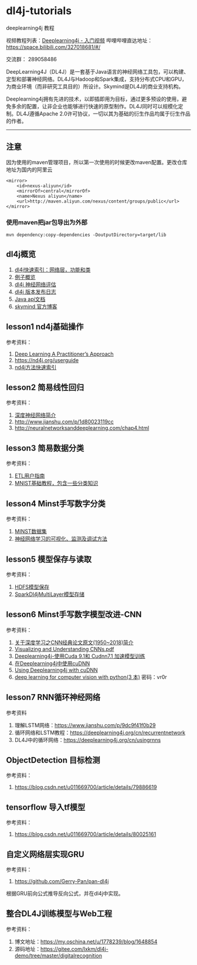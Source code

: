 # dl4j-tutorials

deeplearning4j 教程

视频教程列表：[Deeplearning4j - 入门视频](https://blog.csdn.net/u011669700/article/details/80629357)
哔哩哔哩直达地址：https://space.bilibili.com/327018681/#/

交流群： 289058486

DeepLearning4J（DL4J）是一套基于Java语言的神经网络工具包，可以构建、定型和部署神经网络。DL4J与Hadoop和Spark集成，支持分布式CPU和GPU，为商业环境（而非研究工具目的）所设计。Skymind是DL4J的商业支持机构。

Deeplearning4j拥有先进的技术，以即插即用为目标，通过更多预设的使用，避免多余的配置，让非企业也能够进行快速的原型制作。DL4J同时可以规模化定制。DL4J遵循Apache 2.0许可协议，一切以其为基础的衍生作品均属于衍生作品的作者。

---

## 注意
因为使用的maven管理项目，所以第一次使用的时候更改maven配置。更改仓库地址为国内的阿里云
```
<mirror>
	<id>nexus-aliyun</id>
	<mirrorOf>central</mirrorOf>
	<name>Nexus aliyun</name>
	<url>http://maven.aliyun.com/nexus/content/groups/public</url>
</mirror> 
```

### 使用maven把jar包导出为外部
```
mvn dependency:copy-dependencies -DoutputDirectory=target/lib
```

## dl4j概览

1. [dl4j快速索引：网络层，功能和类][6]
2. [例子概览][7]
3. [dl4j 神经网络评估](https://deeplearning4j.org/evaluation)
4. [dl4j 版本发布日志](https://github.com/deeplearning4j/deeplearning4j-docs/blob/releasenotes_100a/releasenotes.md)
5. [Java api文档](https://deeplearning4j.org/doc/)
6. [skymind 官方博客](https://blog.skymind.ai/)


## lesson1 nd4j基础操作

参考资料：

 1. [Deep Learning A Practitioner’s Approach][1]
 2. https://nd4j.org/userguide
 3. [nd4j方法快速索引][8]

## lesson2 简易线性回归

参考资料：

 1. [深度神经网络简介][2]
 1. http://www.jianshu.com/p/1d80023119cc
 2. http://neuralnetworksanddeeplearning.com/chap4.html

## lesson3 简易数据分类
参考资料：

 1. [ETL用户指南][3]
 2. [MNIST基础教程，包含一些分类知识][4]

## lesson4 Minst手写数字分类

参考资料：

 1. [MINST数据集](http://yann.lecun.com/exdb/mnist/)
 2. [神经网络学习的可视化、监测及调试方法](https://deeplearning4j.org/cn/visualization)


## lesson5 模型保存与读取

参考资料：

 1. [HDFS模型保存][5]
 2. [SparkDl4jMultiLayer模型存储](https://github.com/sjsdfg/deeplearning4j-issues/blob/master/markdown/deeplearning4j%E7%9B%B8%E5%85%B3/SparkNetwork%E6%A8%A1%E5%9E%8B%E5%AD%98%E5%82%A8.md)

## lesson6 Minst手写数字模型改进-CNN

参考资料：
 1. [关于深度学习之CNN经典论文原文(1950~2018)简介][9]
 3. [Visualizing and Understanding CNNs.pdf](https://github.com/sjsdfg/deeplearning4j-issues/blob/master/Visualizing%20and%20Understanding%20CNNs.pdf)
 4. [Deeplearning4j-使用Cuda 9.1和 Cudnn7.1 加速模型训练](https://www.jianshu.com/p/8a7533c2c79a)
 5. [在Deeplearning4j中使用cuDNN](https://blog.csdn.net/u011669700/article/details/79028821)
 6. [Using Deeplearning4j with cuDNN](https://deeplearning4j.org/cudnn)
 7. [deep learning for computer vision with python(3 本)](https://pan.baidu.com/s/17UMo76p75piTcArqu0wXJQ) 密码：vr0r

## lesson7 RNN循环神经网络

参考资料
 1. 理解LSTM网络：https://www.jianshu.com/p/9dc9f41f0b29
 2. 循环网络和LSTM教程：https://deeplearning4j.org/cn/recurrentnetwork
 3. DL4J中的循环网络：https://deeplearning4j.org/cn/usingrnns

## ObjectDetection 目标检测

参考资料：
 1. https://blog.csdn.net/u011669700/article/details/79886619
 
## tensorflow 导入tf模型

参考资料：
 1. https://blog.csdn.net/u011669700/article/details/80025161
 
## 自定义网络层实现GRU

参考资料：
 1. https://github.com/Gerry-Pan/pan-dl4j

根据GRU前向公式推导反向公式，并在dl4j中实现。

## 整合DL4J训练模型与Web工程
参考资料：
 1. 博文地址：https://my.oschina.net/u/1778239/blog/1648854
 2. 源码地址：https://gitee.com/lxkm/dl4j-demo/tree/master/digitalrecognition


 
 


  [1]: http://download.csdn.net/download/u011669700/10026286
  [2]: https://deeplearning4j.org/cn/neuralnet-overview
  [3]: https://deeplearning4j.org/cn/etl-userguide
  [4]: https://deeplearning4j.org/cn/mnist-for-beginners
  [5]: http://blog.csdn.net/u011669700/article/details/79113789
  [6]: https://deeplearning4j.org/quickref
  [7]: https://deeplearning4j.org/examples-tour
  [8]: https://blog.csdn.net/u011669700/article/details/80139619
  [9]: https://blog.csdn.net/qq_41185868/article/details/79995732
